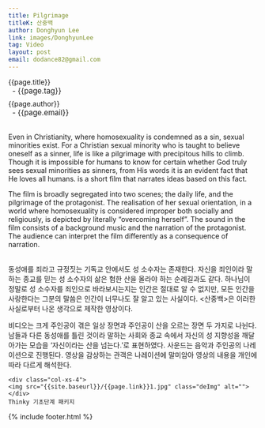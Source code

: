 ```yaml
---
title: Pilgrimage
titleK: 산중백
author: Donghyun Lee
link: images/DonghyunLee
tag: Video
layout: post
email: dodance82@gmail.com
---	
```


<div class="container">

<div class="deDep">
{{page.title}}<br>
<p style="font-size:15px; margin:0px; padding:0px 0px 0px 8px; margin:0px 0px 8px 0px;">- {{page.tag}}</p>
{{page.author}}<br>
<p style="font-size:15px; margin:0px; padding:0px 0px 0px 8px;">- {{page.email}}</p>
</div>

<br>

<div class="det lato">

<!--영문-->

Even in Christianity, where homosexuality is condemned as a sin, sexual minorities exist. For a Christian sexual minority who is taught to believe oneself as a sinner, life is like a pilgrimage with precipitous hills to climb. Though it is impossible for humans to know for certain whether God truly sees sexual minorities as sinners, from His words it is an evident fact that He loves all humans. <Pilgrimage> is a short film that narrates ideas based on this fact. 

The film is broadly segregated into two scenes; the daily life, and the pilgrimage of the protagonist. The realisation of her sexual orientation, in a world where homosexuality is considered improper both socially and religiously, is depicted by literally “overcoming herself”. The sound in the film consists of a background music and the narration of the protagonist. The audience can interpret the film differently as a consequence of narration.

<!--영문-->

</div>


<div class="noto">
<!--국문-->

<br>
동성애를 죄라고 규정짓는 기독교 안에서도 성 소수자는 존재한다. 자신을 죄인이라 말하는 종교를 믿는 성 소수자의 삶은 험한 산을 올라야 하는 순례길과도 같다. 하나님이 정말로 성 소수자를 죄인으로 바라보시는지는 인간은 절대로 알 수 없지만, 모든 인간을 사랑한다는 그분의 말씀은 인간이 너무나도 잘 알고 있는 사실이다. <산중백>은 이러한 사실로부터 나온 생각으로 제작한 영상이다.
 
비디오는 크게 주인공이 겪은 일상 장면과 주인공이 산을 오르는 장면 두 가지로 나뉜다. 남들과 다른 동성애를 틀린 것이라 말하는 사회와 종교 속에서 자신의 성 지향성을 깨달아가는 모습을 ‘자신이라는 산을 넘는다.’로 표현하였다. 사운드는 음악과 주인공의 나레이션으로 진행된다. 영상을 감상하는 관객은 나레이션에 말미암아 영상의 내용을 개인에 따라 다르게 해석한다.

<!--국문-->

</div>

<div class="row noto">
	
	<div class="col-xs-4">
	<img src="{{site.baseurl}}/{{page.link}}1.jpg" class="deImg" alt=""></div>
	Thinky 기초단계 패키지
</div>

	

</div> 

{% include footer.html %}